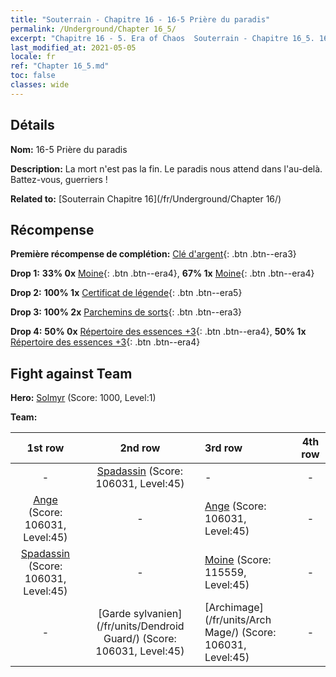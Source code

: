 ```yaml
---
title: "Souterrain - Chapitre 16 - 16-5 Prière du paradis"
permalink: /Underground/Chapter 16_5/
excerpt: "Chapitre 16 - 5. Era of Chaos  Souterrain - Chapitre 16_5. 16-5 Prière du paradis"
last_modified_at: 2021-05-05
locale: fr
ref: "Chapter 16_5.md"
toc: false
classes: wide
---
```


## Détails

 **Nom:** 16-5 Prière du paradis

 **Description:** La mort n'est pas la fin. Le paradis nous attend dans l'au-delà. Battez-vous, guerriers !

 **Related to:** [Souterrain Chapitre 16](/fr/Underground/Chapter 16/)

## Récompense

 **Première récompense de complétion:** [Clé d'argent](/ItemsFR/con_693/){: .btn .btn--era3}

 **Drop 1:** **33% 0x** [Moine](/ItemsFR/unt_194/){: .btn .btn--era4}, **67% 1x** [Moine](/ItemsFR/unt_194/){: .btn .btn--era4}

 **Drop 2:** **100% 1x** [Certificat de légende](/ItemsFR/mat_67/){: .btn .btn--era5}

 **Drop 3:** **100% 2x** [Parchemins de sorts](/ItemsFR/con_694/){: .btn .btn--era3}

 **Drop 4:** **50% 0x** [Répertoire des essences +3](/ItemsFR/mat_60/){: .btn .btn--era4}, **50% 1x** [Répertoire des essences +3](/ItemsFR/mat_60/){: .btn .btn--era4}


## Fight against Team
 **Hero:** [Solmyr](/fr/heroes/Solmyr/) (Score: 1000, Level:1)

 **Team:**


  | 1st row | 2nd row | 3rd row | 4th row |
  |:----:|:----:|:----|:----:|
  | - | [Spadassin](/fr/units/Swordsman/) (Score: 106031, Level:45)  | - | - |
  | [Ange](/fr/units/Angel/) (Score: 106031, Level:45)  | - | [Ange](/fr/units/Angel/) (Score: 106031, Level:45)  | - |
  | [Spadassin](/fr/units/Swordsman/) (Score: 106031, Level:45)  | - | [Moine](/fr/units/Monk/) (Score: 115559, Level:45)  | - |
  | - | [Garde sylvanien](/fr/units/Dendroid Guard/) (Score: 106031, Level:45)  | [Archimage](/fr/units/Arch Mage/) (Score: 106031, Level:45)  | - |


